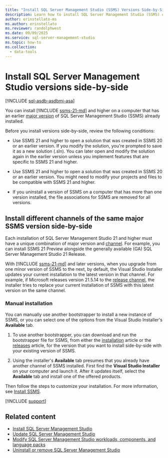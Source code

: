 ```yaml
---
title: "Install SQL Server Management Studio (SSMS) Versions Side-by-Side"
description: Learn how to install SQL Server Management Studio (SSMS) on a computer that has an earlier or later version of SQL Server Management Studio (SSMS) already installed.
author: erinstellato-ms
ms.author: erinstellato
ms.reviewer: randolphwest
ms.date: 09/09/2025
ms.service: sql-server-management-studio
ms.topic: how-to
ms.collection:
  - data-tools
---
```

# Install SQL Server Management Studio versions side-by-side

[!INCLUDE [sql-asdb-asdbmi-asa](../includes/applies-to-version/sql-asdb-asdbmi-asa.md)]

You can install [!INCLUDE [ssms-21-md](../includes/ssms-21-md.md)] and higher on a computer that has an earlier [major version](channels-release.md#determine-your-product-version-and-channel) of SQL Server Management Studio (SSMS) already installed.

Before you install versions side-by-side, review the following conditions:

- Use SSMS 21 and higher to open a solution that was created in SSMS 20 or an earlier version. If you modify the solution, you're prompted to save it as a new solution (.sln). You can later open and modify the solution again in the earlier version unless you implement features that are specific to SSMS 21 and higher.

- Use SSMS 21 and higher to open a solution that was created in SSMS 20 or an earlier version. You might need to modify your projects and files to be compatible with SSMS 21 and higher.

- If you uninstall a version of SSMS on a computer that has more than one version installed, the file associations for SSMS are removed for all versions.

## Install different channels of the same major SSMS version side-by-side

Each installation of SQL Server Management Studio 21 and higher must have a unique combination of major version and [channel](channels-release.md). For example, you can install SSMS 21 Preview alongside the generally available (GA) SQL Server Management Studio 21 Release.

With [!INCLUDE [ssms-21-md](../includes/ssms-21-md.md)] and later versions, when you upgrade from one minor version of SSMS to the next, by default, the Visual Studio Installer updates your current installation to the latest version in that channel. For example, if Microsoft releases version 21.5.14 to the [release channel](channels-release.md), the installer tries to replace your current installation of SSMS with this latest version on the same channel.

### Manual installation

You can manually use another bootstrapper to install a new instance of SSMS, or you can select one of the options from the Visual Studio Installer's **Available** tab.

1. To use another bootstrapper, you can download and run the bootstrapper file for SSMS, from either the [installation](install.md) article or the [releases](../release-history.md#release-dates-and-build-numbers) article, for the version that you want to install side-by-side with your existing version of SSMS.

1. Using the installer's **Available** tab presumes that you already have another channel of SSMS installed. First find the **Visual Studio Installer** on your computer and launch it. After it updates itself, select the **Available** tab and install one of the offered products.

Then follow the steps to customize your installation. For more information, see [Install SSMS](install.md#step-4---choose-workloads-optional).

[!INCLUDE [support](../includes/support.md)]

## Related content

- [Install SQL Server Management Studio](install.md)
- [Update SQL Server Management Studio](update.md)
- [Modify SQL Server Management Studio workloads, components, and language packs](modify.md)
- [Uninstall or remove SQL Server Management Studio](uninstall.md)
